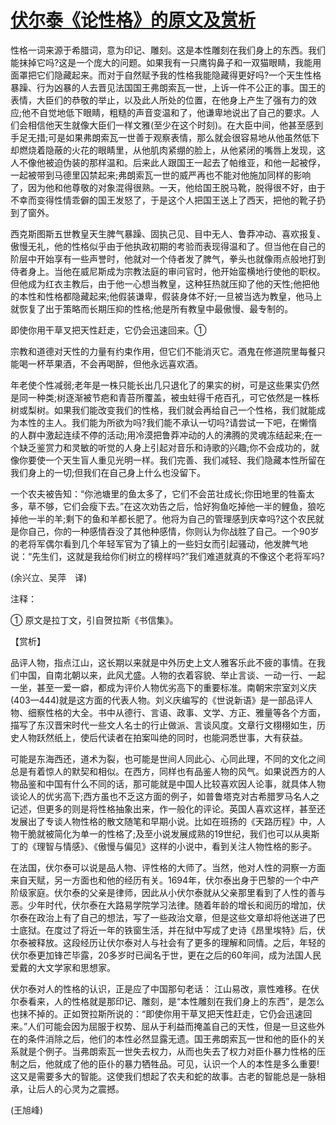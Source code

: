 # [伏尔泰《论性格》的原文及赏析](https://www.vrrw.net/wx/12090.html)

性格一词来源于希腊词，意为印记、雕刻。这是本性雕刻在我们身上的东西。我们能抹掉它吗?这是一个庞大的问题。如果我有一只鹰钩鼻子和一双猫眼睛，我能用面罩把它们隐藏起来。而对于自然赋予我的性格我能隐藏得更好吗?一个天生性格暴躁、行为凶暴的人去晋见法国国王弗朗索瓦一世，上诉一件不公正的事。国王的表情，大臣们的恭敬的举止，以及此人所处的位置，在他身上产生了强有力的效应;他不自觉地低下眼睛，粗糙的声音变温和了，他谦卑地说出了自己的要求。人们会相信他天生就像大臣们一样文雅(至少在这个时刻)。在大臣中间，他甚至感到手足无措;可是如果弗朗索瓦一世善于观察表情，那么就会很容易地从他虽然低下却燃烧着隐蔽的火花的眼睛里，从他肌肉紧绷的脸上，从他紧闭的嘴唇上发现，这人不像他被迫伪装的那样温和。后来此人跟国王一起去了帕维亚，和他一起被俘，一起被带到马德里囚禁起来;弗朗索瓦一世的威严再也不能对他施加同样的影响了，因为他和他尊敬的对象混得很熟。一天，他给国王脱马靴，脱得很不好，由于不幸而变得性情乖僻的国王发怒了，于是这个人把国王送上了西天，把他的靴子扔到了窗外。

西克斯图斯五世教皇天生脾气暴躁、固执己见、目中无人、鲁莽冲动、喜欢报复、傲慢无礼，他的性格似乎由于他执政初期的考验而表现得温和了。但当他在自己的阶层中开始享有一些声誉时，他就对一个侍者发了脾气，拳头也就像雨点般地打到侍者身上。当他在威尼斯成为宗教法庭的审问官时，他开始蛮横地行使他的职权。但他成为红衣主教后，由于他一心想当教皇，这种狂热就压抑了他的天性;他把他的本性和性格都隐藏起来;他假装谦卑，假装身体不好;一旦被当选为教皇，他马上就恢复了出于策略而长期压抑的性格;他是所有教皇中最傲慢、最专制的。



即使你用干草叉把天性赶走，它仍会迅速回来。①

宗教和道德对天性的力量有约束作用，但它们不能消灭它。酒鬼在修道院里每餐只能喝一杯苹果酒，不会再喝醉，但他永远喜欢酒。

年老使个性减弱;老年是一株只能长出几只退化了的果实的树，可是这些果实仍然是同一种类;树逐渐被节疤和青苔所覆盖，被虫蛀得千疮百孔，可它依然是一株栎树或梨树。如果我们能改变我们的性格，我们就会再给自己一个性格，我们就能成为本性的主人。我们能为所欲为吗?我们能不承认一切吗?请尝试一下吧，在懒惰的人群中激起连续不停的活动;用冷漠把鲁莽冲动的人的沸腾的灵魂冻结起来;在一个缺乏鉴赏力和灵敏的听觉的人身上引起对音乐和诗歌的兴趣;你不会成功的，就像你要使一个天生盲人重见光明一样。我们完善、我们减轻、我们隐藏本性所留在我们身上的一切;但我们在自己身上什么也没留下。

一个农夫被告知：“你池塘里的鱼太多了，它们不会茁壮成长;你田地里的牲畜太多，草不够，它们会瘦下去。”在这次劝告之后，恰好狗鱼吃掉他一半的鲤鱼，狼吃掉他一半的羊;剩下的鱼和羊都长肥了。他将为自己的管理感到庆幸吗?这个农民就是你自己，你的一种感情吞没了其他种感情，你则认为你战胜了自己。一个90岁的老将军偶尔看到几个年轻军官为了镇上的一些妇女而引起骚动，他发脾气地说：“先生们，这就是我给你们树立的榜样吗?”我们难道就真的不像这个老将军吗?

(余兴立、吴萍　译)

注释：

① 原文是拉丁文，引自贺拉斯《书信集》。

【赏析】

品评人物，指点江山，这长期以来就是中外历史上文人雅客乐此不疲的事情。在我们中国，自南北朝以来，此风尤盛。人物的衣着容貌、举止言谈、一动一行、一起一坐，甚至一爱一癖，都成为评价人物优劣高下的重要标准。南朝宋宗室刘义庆(403—444)就是这方面的代表人物。刘义庆编写的《世说新语》是一部品评人物、细察性格的大全。书中从德行、言语、政事、文学、方正、雅量等各个方面，描写了东汉晋宋时代一些文人名士的行止做派、言谈风度。文章行文栩栩如生，历史人物跃然纸上，使后代读者在拍案叫绝的同时，也能洞悉世事，大有获益。

可能是东海西还，道术为裂，也可能是世间人同此心、心同此理，不同的文化之间总是有着惊人的默契和相似。在西方，同样也有品鉴人物的风气。如果说西方的人物品鉴和中国有什么不同的话，那可能就是中国人比较喜欢因人论事，就具体人物谈论人的优劣高下;西方虽也不乏这方面的例子，如普鲁塔克对古希腊罗马名人之记述，但更多的则是将性格抽象出来，作一般化的评论。英国人喜欢这样，甚至还发展出了专谈人物性格的散文随笔和早期小说。比如在班扬的《天路历程》中，人物干脆就被简化为单一的性格了;及至小说发展成熟的19世纪，我们也可以从奥斯丁的《理智与情感》、《傲慢与偏见》这样的小说中，看到关注人物性格的影子。

在法国，伏尔泰可以说是品人物、评性格的大师了。当然，他对人性的洞察一方面来自天赋，另一方面也和他的经历有关。1694年，伏尔泰出身于巴黎的一个中产阶级家庭。伏尔泰的父亲是律师，因此从小伏尔泰就从父亲那里看到了人性的善与恶。少年时代，伏尔泰在大路易学院学习法律。随着年龄的增长和阅历的增加，伏尔泰在政治上有了自己的想法，写了一些政治文章，但是这些文章却将他送进了巴士底狱。在度过了将近一年的铁窗生活，并在狱中写成了史诗《昂里埃特》后，伏尔泰被释放。这段经历让伏尔泰对人与社会有了更多的理解和同情。之后，年轻的伏尔泰更加锋芒毕露，20多岁时已闻名于世，更在之后的60年间，成为法国人民爱戴的大文学家和思想家。

伏尔泰对人的性格的认识，正是应了中国那句老话： 江山易改，禀性难移。在伏尔泰看来，人的性格就是那印记、雕刻，是“本性雕刻在我们身上的东西”，是怎么也抹不掉的。正如贺拉斯所说的：“即使你用干草叉把天性赶走，它仍会迅速回来。”人们可能会因为屈服于权势、屈从于利益而掩盖自己的天性，但是一旦这些外在的条件消除之后，他们的本性必然显露无遗。国王弗朗索瓦一世和他的臣仆的关系就是个例子。当弗朗索瓦一世失去权力，从而也失去了权力对臣仆暴力性格的压制之后，他就成了他的臣仆的暴力牺牲品。可见，认识一个人的本性是多么重要!这又是需要多大的智能。这使我们想起了农夫和蛇的故事。古老的智能总是一脉相承，让后人的心灵为之震撼。

(王旭峰)

